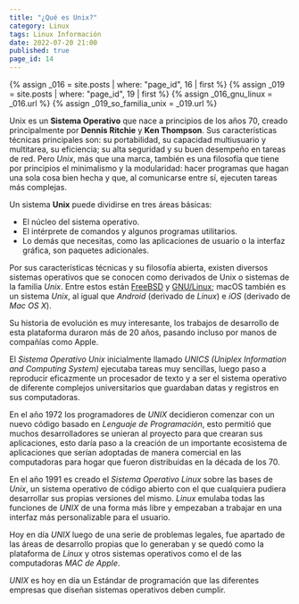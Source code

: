 ```yaml
---
title: "¿Qué es Unix?"
category: Linux
tags: Linux Información
date: 2022-07-20 21:00
published: true
page_id: 14
---
```


{% assign _016 = site.posts | where: "page_id", 16 | first %}
{% assign _019 = site.posts | where: "page_id", 19 | first %}
{% assign _016_gnu_linux       = _016.url %}
{% assign _019_so_familia_unix = _019.url %}

Unix es un **Sistema Operativo** que nace a principios de los años 70, creado principalmente por **Dennis Ritchie** y **Ken Thompson**. Sus características técnicas principales son: su portabilidad, su capacidad multiusuario y multitarea, su eficiencia; su alta seguridad y su buen desempeño en tareas de red. Pero *Unix*, más que una marca, también es una filosofía que tiene por principios el minimalismo y la modularidad: hacer programas que hagan una sola cosa bien hecha y que, al comunicarse entre sí, ejecuten tareas más complejas.

Un sistema **Unix** puede dividirse en tres áreas básicas:
* El núcleo del sistema operativo.
* El intérprete de comandos y algunos programas utilitarios.
* Lo demás que necesitas, como las aplicaciones de usuario o la interfaz gráfica, son paquetes adicionales.

Por sus características técnicas y su filosofía abierta, existen diversos sistemas operativos que se conocen como derivados de Unix o sistemas de la familia *Unix*. Entre estos están <a href="{{_019_so_familia_unix}}#BSD">FreeBSD</a> y <a href="{{_016_gnu_linux}}">GNU/Linux</a>; macOS también es un sistema *Unix*, al igual que *Android* (derivado de *Linux*) e *iOS* (derivado de *Mac OS X*).

Su historia de evolución es muy interesante, los trabajos de desarrollo de esta plataforma duraron más de 20 años, pasando incluso por manos de compañías como Apple.

El *Sistema Operativo Unix* inicialmente llamado *UNICS (Uniplex Information and Computing System)* ejecutaba tareas muy sencillas, luego paso a reproducir eficazmente un procesador de texto y a ser el sistema operativo de diferente complejos universitarios que guardaban datas y registros en sus computadoras.

En el año 1972 los programadores de *UNIX* decidieron comenzar con un nuevo código basado en *Lenguaje de Programación*, esto permitió que muchos desarrolladores se unieran al proyecto para que crearan sus aplicaciones, esto daría paso a la creación de un importante ecosistema de aplicaciones que serían adoptadas de manera comercial en las computadoras para hogar que fueron distribuidas en la década de los 70.

En el año 1991 es creado el *Sistema Operativo Linux* sobre las bases de *Unix*, un sistema operativo de código abierto con el que cualquiera pudiera desarrollar sus propias versiones del mismo. *Linux* emulaba todas las funciones de *UNIX* de una forma más libre y empezaban a trabajar en una interfaz más personalizable para el usuario.

Hoy en día *UNIX* luego de una serie de problemas legales, fue apartado de las áreas de desarrollo propias que lo generaban y se quedó como la plataforma de *Linux* y otros sistemas operativos como el de las computadoras *MAC de Apple*.

*UNIX* es hoy en día un Estándar de programación que las diferentes empresas que diseñan sistemas operativos deben cumplir.
